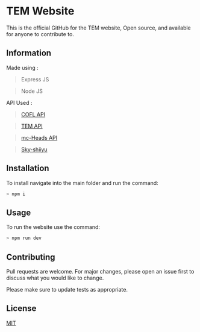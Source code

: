 # TEM Website

This is the official GitHub for the TEM website, Open source, and available for anyone to contribute to.

## Information

Made using :
> Express JS 

> Node JS

API Used :
> [COFL API](https://sky.coflnet.com/api/index.html)

> [TEM API](https://api.tem.cx/)

> [mc-Heads API](https://mc-heads.net/)

> [Sky-shiiyu](https://sky.shiiyu.moe/)

## Installation

To install navigate into the main folder and run the command:

```bash
> npm i
```

## Usage

To run the website use the command:
```javascript
> npm run dev
```

## Contributing
Pull requests are welcome. For major changes, please open an issue first to discuss what you would like to change.

Please make sure to update tests as appropriate.

## License
[MIT](https://choosealicense.com/licenses/mit/)